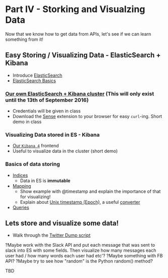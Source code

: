 # Part IV - Storking and Visualzing Data

Now that we know how to get data from APIs, let's see if we can learn something from it!

## Easy Storing / Visualizing Data - ElasticSearch + Kibana

* Introduce [ElasticSearch](http://www.elasticsearchtutorial.com/elasticsearch-in-5-minutes.html)
* [ElasticSearch Basics](http://www.elasticsearchtutorial.com/basic-elasticsearch-concepts.html)

### [Our own ElasticSearch + Kibana cluster](http://e96fa10a742c3940012549683e3eed67.us-east-1.aws.found.io:9200) (This will only exist until the 13th of September 2016)
* Credentials will be given in class
* Download the [Sense](https://chrome.google.com/webstore/detail/sense-beta/lhjgkmllcaadmopgmanpapmpjgmfcfig?hl=en) extension to your browser for easy `curl`-ing. Short demo in class

### Visualizing Data stored in ES - Kibana

* [Our `Kibana 4`](https://fb4013b216d5ff2a1abe9492768619e1.us-east-1.aws.found.io/app/kibana) frontend
* Useful to visualize data in the cluster (short demo)

### Basics of data storing

* [Indices](https://www.elastic.co/guide/en/elasticsearch/reference/current/indices.html)
  * Data in ES is **immutable**
* [Mapping](https://www.elastic.co/guide/en/elasticsearch/reference/current/mapping.html)
  * Show example with @timestamp and explain the importance of that for visualizing!
  * Explain about [Unix timestamp (Epoch)](https://en.wikipedia.org/wiki/Unix_time), a useful [converter](http://www.epochconverter.com/)
* [Queries](https://www.elastic.co/guide/en/elasticsearch/reference/current/query-dsl.html)

## Lets store and visualize some data!

* Walk through the [Twitter Dump script](../scripts/twitter-es-dump/twitter_es_dump.py)

?Maybe work with the Slack API and put each message that was sent to slack into ES with some fields. Then visualize how many messages each user had / how many words each user had etc'?
?Maybe something with FB API?
?Maybe try to see how "random" is the Python random() method?

TBD
